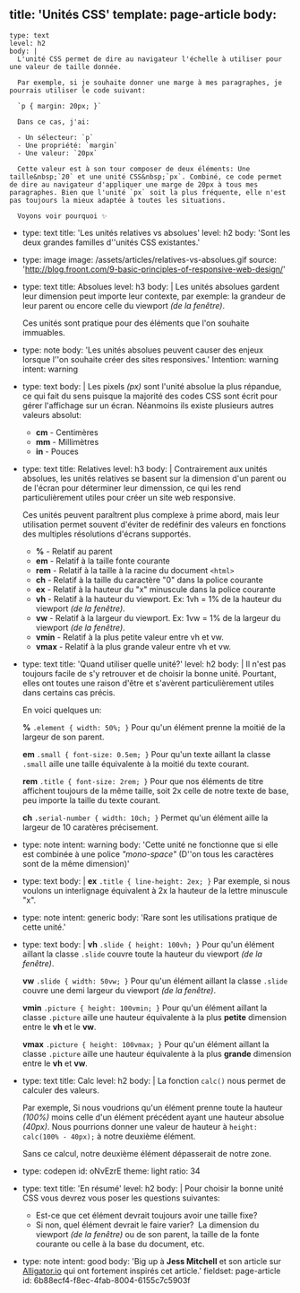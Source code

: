 title: 'Unités CSS'
template: page-article
body:
  -
    type: text
    level: h2
    body: |
      L'unité CSS permet de dire au navigateur l'échelle à utiliser pour une valeur de taille donnée.
            
      Par exemple, si je souhaite donner une marge à mes paragraphes, je pourrais utiliser le code suivant:
            
      `p { margin: 20px; }`
            
      Dans ce cas, j'ai:
      
      - Un sélecteur: `p`
      - Une propriété: `margin`
      - Une valeur: `20px`
            
      Cette valeur est à son tour composer de deux éléments: Une taille&nbsp;`20` et une unité CSS&nbsp;`px`. Combiné, ce code permet de dire au navigateur d'appliquer une marge de 20px à tous mes paragraphes. Bien que l'unité `px` soit la plus fréquente, elle n'est pas toujours la mieux adaptée à toutes les situations.
      
      Voyons voir pourquoi ✨
  -
    type: text
    title: 'Les unités relatives vs absolues'
    level: h2
    body: 'Sont les deux grandes familles d''unités CSS existantes.'
  -
    type: image
    image: /assets/articles/relatives-vs-absolues.gif
    source: 'http://blog.froont.com/9-basic-principles-of-responsive-web-design/'
  -
    type: text
    title: Absolues
    level: h3
    body: |
      Les unités absolues gardent leur dimension peut importe leur contexte, par exemple: la grandeur de leur parent ou encore celle du viewport *(de la fenêtre)*.
      
      Ces unités sont pratique pour des éléments que l'on souhaite immuables.
  -
    type: note
    body: 'Les unités absolues peuvent causer des enjeux lorsque l''on souhaite créer des sites responsives.'
    Intention: warning
    intent: warning
  -
    type: text
    body: |
      Les pixels *(px)* sont l'unité absolue la plus répandue, ce qui fait du sens puisque la majorité des codes CSS sont écrit pour gérer l'affichage sur un écran. Néanmoins ils existe plusieurs autres valeurs absolut:
      
      - **cm** - Centimères
      - **mm** - Millimètres
      - **in** - Pouces
  -
    type: text
    title: Relatives
    level: h3
    body: |
      Contrairement aux unités absolues, les unités relatives se basent sur la dimension d'un parent ou de l'écran pour déterminer leur dimenssion, ce qui les rend particulièrement utiles pour créer un site web responsive.
      
      Ces unités peuvent paraîtrent plus complexe à prime abord, mais leur utilisation permet souvent d'éviter de redéfinir des valeurs en fonctions des multiples résolutions d'écrans supportés.
      
      - **%** -&nbsp;Relatif au parent
      - **em** - Relatif à la taille fonte courante
      - **rem** - Relatif à la taille à la racine du document `<html>`
      - **ch** - Relatif à la taille du caractère "0" dans la police courante
      - **ex** - Relatif à la hauteur du "x" minuscule dans la police courante
      - **vh** - Relatif à la hauteur du viewport. Ex: 1vh = 1% de la hauteur du viewport&nbsp;*(de la fenêtre)*.
      - **vw** - Relatif à la largeur du viewport. Ex: 1vw = 1% de la largeur du viewport&nbsp;*(de la fenêtre)*.
      - **vmin** - Relatif à la plus petite valeur entre vh et vw.
      - **vmax** - Relatif à la plus grande valeur entre vh et vw.
  -
    type: text
    title: 'Quand utiliser quelle unité?'
    level: h2
    body: |
      Il n'est pas toujours facile de s'y retrouver et de choisir la bonne unité. Pourtant, elles ont toutes une raison d'être et s'avèrent particulièrement utiles dans certains cas précis.&nbsp;
      
      En voici quelques un:
      
      **%** `.element { width: 50%; }`
      Pour qu'un élément prenne la moitié de la largeur de son parent.
      
      **em** `.small { font-size: 0.5em; }`
      Pour qu'un texte aillant la classe `.small` aille une taille équivalente à la moitié du texte courant.
      
      **rem** `.title { font-size: 2rem; }`
      Pour que nos éléments de titre affichent toujours de la même taille, soit 2x celle de notre texte de base, peu importe la taille du texte courant.
      
      **ch** `.serial-number { width: 10ch; }`
      Permet qu'un élément aille la largeur de 10 caratères précisement.&nbsp;
  -
    type: note
    intent: warning
    body: 'Cette unité ne fonctionne que si elle est combinée à une police *"mono-space"* (D''on tous les caractères sont de la même dimension)'
  -
    type: text
    body: |
      **ex** `.title { line-height: 2ex; }`
      Par exemple, si nous voulons un interlignage équivalent à 2x la hauteur de la lettre minuscule "x".
  -
    type: note
    intent: generic
    body: 'Rare sont les utilisations pratique de cette unité.'
  -
    type: text
    body: |
      **vh** `.slide { height: 100vh; }`
      Pour qu'un élément aillant la classe `.slide` couvre toute la hauteur du viewport&nbsp;*(de la fenêtre)*.
      
      **vw** `.slide { width: 50vw; }`
      Pour qu'un élément aillant la classe `.slide` couvre une demi largeur du viewport&nbsp;*(de la fenêtre)*.
      
      **vmin** `.picture { height: 100vmin; }`
      Pour qu'un élément aillant la classe `.picture` aille une hauteur équivalente à la plus **petite** dimension entre le **vh** et le **vw**.&nbsp;
      
      **vmax** `.picture { height: 100vmax; }`
      Pour qu'un élément aillant la classe `.picture` aille une hauteur équivalente à la plus **grande** dimension entre le **vh** et **vw**.
  -
    type: text
    title: Calc
    level: h2
    body: |
      La fonction `calc()` nous permet de calculer des valeurs.
      
      Par exemple, Si nous voudrions qu'un élément prenne toute la hauteur _(100%)_ moins celle d'un élément précédent ayant une hauteur absolue _(40px)_. Nous pourrions donner une valeur de hauteur à `height: calc(100% - 40px);` à notre deuxième élément.
      
      Sans ce calcul, notre deuxième élément dépasserait de notre zone.
  -
    type: codepen
    id: oNvEzrE
    theme: light
    ratio: 34
  -
    type: text
    title: 'En résumé'
    level: h2
    body: |
      Pour choisir la bonne unité CSS vous devrez vous poser les questions suivantes:
      
      - Est-ce que cet élément devrait toujours avoir une taille fixe?
      - Si non, quel élément devrait le faire varier?&nbsp; La dimension du viewport *(de la fenêtre)* ou de son parent, la taille de la fonte courante ou celle à la base du document, etc.
  -
    type: note
    intent: good
    body: 'Big up à **Jess Mitchell** et son article sur [Alligator.io](https://alligator.io/css/css-units-explained/) qui ont fortement inspirés cet article.'
fieldset: page-article
id: 6b88ecf4-f8ec-4fab-8004-6155c7c5903f
